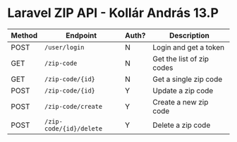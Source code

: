 # Laravel ZIP API - Kollár András 13.P

| Method | Endpoint | Auth? | Description |
| ------ | -------- | ----- | ----------- |
| POST | `/user/login` | N | Login and get a token |
| GET | `/zip-code` | N | Get the list of zip codes |
| GET | `/zip-code/{id}` | N | Get a single zip code |
| POST | `/zip-code/{id}` | Y | Update a zip code |
| POST | `/zip-code/create` | Y | Create a new zip code |
| POST | `/zip-code/{id}/delete` | Y | Delete a zip code |
